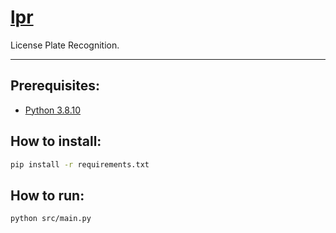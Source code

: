 # [lpr](https://github.com/dudushy/lpr)
License Plate Recognition.

---

## Prerequisites:
- [Python 3.8.10](https://www.python.org/downloads/release/python-3810/)

## How to install:
```bash
pip install -r requirements.txt
```
## How to run:
```bash
python src/main.py
```
